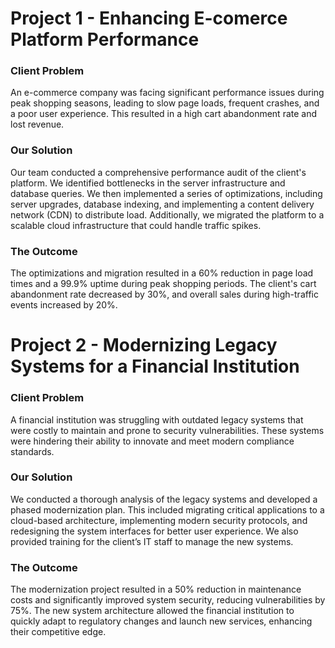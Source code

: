 # Project 1 - Enhancing E-comerce Platform Performance

### Client Problem
An e-commerce company was facing significant performance issues during peak shopping seasons, leading to slow page loads, frequent crashes, and a poor user experience. This resulted in a high cart abandonment rate and lost revenue.

### Our Solution
Our team conducted a comprehensive performance audit of the client's platform. We identified bottlenecks in the server infrastructure and database queries. We then implemented a series of optimizations, including server upgrades, database indexing, and implementing a content delivery network (CDN) to distribute load. Additionally, we migrated the platform to a scalable cloud infrastructure that could handle traffic spikes.

### The Outcome
The optimizations and migration resulted in a 60% reduction in page load times and a 99.9% uptime during peak shopping periods. The client's cart abandonment rate decreased by 30%, and overall sales during high-traffic events increased by 20%.

# Project 2 - Modernizing Legacy Systems for a Financial Institution

### Client Problem
A financial institution was struggling with outdated legacy systems that were costly to maintain and prone to security vulnerabilities. These systems were hindering their ability to innovate and meet modern compliance standards.

### Our Solution
We conducted a thorough analysis of the legacy systems and developed a phased modernization plan. This included migrating critical applications to a cloud-based architecture, implementing modern security protocols, and redesigning the system interfaces for better user experience. We also provided training for the client’s IT staff to manage the new systems.

### The Outcome
The modernization project resulted in a 50% reduction in maintenance costs and significantly improved system security, reducing vulnerabilities by 75%. The new system architecture allowed the financial institution to quickly adapt to regulatory changes and launch new services, enhancing their competitive edge.


